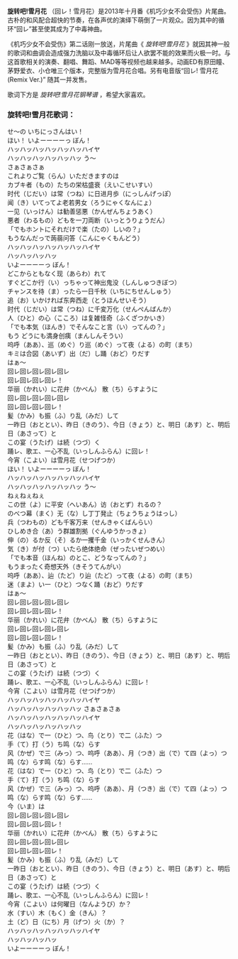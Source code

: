 

**旋转吧!雪月花**
（回レ！雪月花）是2013年十月番《机巧少女不会受伤》片尾曲。古朴的和风配合超快的节奏，在各声优的演绎下萌倒了一片观众。因为其中的循环“回レ”甚至使其成为了中毒神曲。

  
《机巧少女不会受伤》第二话刚一放送，片尾曲《 _旋转吧!雪月花_
》就因其神一般的歌词和曲调会造成强力洗脑以及中毒循环后让人欲罢不能的效果而火极一时。与这首歌相关的演奏、翻唱、舞蹈、MAD等等视频也越来越多。动画ED有原田瞳、茅野爱衣、小仓唯三个版本，完整版为雪月花合唱。另有电音版“回レ!
雪月花 (Remix Ver.)” 随其一并发售。

  
歌词下方是 _旋转吧!雪月花钢琴谱_ ，希望大家喜欢。

### 旋转吧!雪月花歌词：

せ～の いちにっさんはい！  
ほい！ いよーーーーっ ぼん！  
ハッハッハッハッハッハッハイヤ  
ハッハッハッハッハッハッ う～  
さぁさぁさぁ  
これよりご覧（らん）いただきますのは  
カブキ者（もの）たちの栄枯盛衰（えいこせいすい）  
时代（じだい）は常（つね）に日进月歩（にっしんげっぽ）  
闻（き）いてってよ老若男女（ろうにゃくなんにょ）  
一见（いっけん）は勧善惩悪（かんぜんちょうあく）  
悪者（わるもの）どもを一刀両断（いっとうりょうだん）  
「でもホントにそれだけで楽（たの）しいの？」  
もうなんだっで蒟蒻问答（こんにゃくもんどう）  
ハッハッハッハッハッハッハイヤ  
ハッハッハッハッ  
いよーーーーっ ぼん！  
どこからともなく现（あらわ）れて  
すぐどこか行（い）っちゃって神出鬼没（しんしゅつきぼつ）  
チャンスを待（ま）ったら一日千秋（いちにちせんしゅう）  
追（お）いかければ东奔西走（とうほんせいそう）  
时代（じだい）は常（つね）に千変万化（せんぺんばんか）  
人（ひと）の心（こころ）は复雑怪奇（ふくざつかいき）  
「でも本気（ほんき）でそんなこと言（い）ってんの？」  
もう どうにも満身创痍（まんしんそうい）  
呜呼（ああ）、巡（めぐ）り巡（めぐ）って夜（よる）の町（まち）  
キミは合図（あいず）出（だ）し踊（おど）りだす  
はぁ～  
回レ回レ回レ回レ回レ  
回レ回レ回レ回レ！  
华丽（かれい）に花弁（かべん） 散（ち）らすように  
回レ回レ回レ回レ回レ  
回レ回レ回レ回レ！  
髪（かみ）も振（ふ）り乱（みだ）して  
一昨日（おととい）、昨日（きのう）、今日（きょう）と、明日（あす）と、明后日（あさって）と  
この宴（うたげ）は続（つづ）く  
踊レ、歌エ、一心不乱（いっしんふらん）に回レ！  
今宵（こよい）は雪月花（せつげつか）  
ほい！ いよーーーーっ ぼん！  
ハッハッハッハッハッハッハイヤ  
ハッハッハッハッハッハッ う～  
ねぇねぇねぇ  
この世（よ）に平安（へいあん）访（おとず）れるの？  
のべつ幕（まく）无（な）し丁丁発止（ちょうちょうはっし）  
兵（つわもの）ども千客万来（せんきゃくばんらい）  
ひしめき合（あ）う群雄割拠（ぐんゆうかっきょ）  
伸（の）るか反（そ）るか一攫千金（いっかくせんきん）  
気（き）が付（つ）いたら绝体绝命（ぜったいぜつめい）  
「でも本音（ほんね）のとこ、どうなってんの？」  
もうまったく奇想天外（きそうてんがい）  
呜呼（ああ）、辿（たど）り辿（たど）って夜（よる）の町（まち）  
迷（まよ）い一（ひと）つなく踊（おど）りだす  
はぁ～  
回レ回レ回レ回レ回レ  
回レ回レ回レ回レ！  
华丽（かれい）に花弁（かべん） 散（ち）らすように  
回レ回レ回レ回レ回レ  
回レ回レ回レ回レ！  
髪（かみ）も振（ふ）り乱（みだ）して  
一昨日（おととい）、昨日（きのう）、今日（きょう）と、明日（あす）と、明后日（あさって）と  
この宴（うたげ）は続（つづ）く  
踊レ、歌エ、一心不乱（いっしんふらん）に回レ！  
今宵（こよい）は雪月花（せつげつか）  
ハッハッハッハッハッハッハイヤ  
ハッハッハッハッハッハッ さぁさぁさぁ  
ハッハッハッハッハッハッハイヤ  
ハッハッハッハッハッハッ  
花（はな）で一（ひと）つ、鸟（とり）で二（ふた）つ  
手（て）打（う）ち鸣（な）らす  
风（かぜ）で三（みっ）つ、呜呼（ああ）、月（つき）出（で）て四（よっ）つ  
鸣（な）らす鸣（な）らす……  
花（はな）で一（ひと）つ、鸟（とり）で二（ふた）つ  
手（て）打（う）ち鸣（な）らす  
风（かぜ）で三（みっ）つ、呜呼（ああ）、月（つき）出（で）て四（よっ）つ  
鸣（な）らす鸣（な）らす……  
今（いま）は  
回レ回レ回レ回レ回レ  
回レ回レ回レ回レ！  
华丽（かれい）に花弁（かべん） 散（ち）らすように  
回レ回レ回レ回レ回レ  
回レ回レ回レ回レ！  
髪（かみ）も振（ふ）り乱（みだ）して  
一昨日（おととい）、昨日（きのう）、今日（きょう）と、明日（あす）と、明后日（あさって）と  
この宴（うたげ）は続（つづ）く  
踊レ、歌エ、一心不乱（いっしんふらん）に回レ！  
今宵（こよい）は何曜日（なんようび）か？  
水（すい）木（もく）金（きん）？  
土（ど）日（にち）月（げつ）火（か）？  
ハッハッハッハッハッハッハイヤ  
ハッハッハッハッ  
いよーーーーっ ぼん！

